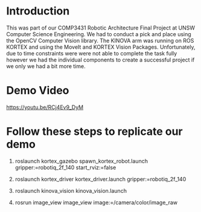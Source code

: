 # Introduction

This was part of our COMP3431 Robotic Architecture Final Project at UNSW Computer Science Engineering. We had to conduct a pick and place using the OpenCV Computer Vision library. The KINOVA arm was running on ROS KORTEX and using the MoveIt and KORTEX Vision Packages. Unfortunately, due to time constraints were were not able to complete the task fully however we had the individual components to create a successful project if we only we had a bit more time.

# Demo Video

https://youtu.be/RCj4Ev9_DyM

# Follow these steps to replicate our demo

1. roslaunch kortex_gazebo spawn_kortex_robot.launch gripper:=robotiq_2f_140 start_rviz:=false

2. roslaunch kortex_driver kortex_driver.launch gripper:=robotiq_2f_140

3. roslaunch kinova_vision kinova_vision.launch

4. rosrun image_view image_view image:=/camera/color/image_raw